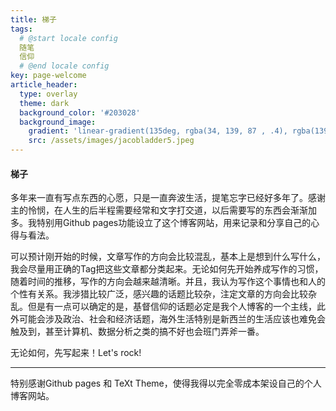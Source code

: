 ```yaml
---
title: 梯子
tags: 
  # @start locale config
  随笔
  信仰
  # @end locale config
key: page-welcome
article_header:
  type: overlay
  theme: dark
  background_color: '#203028'
  background_image:
    gradient: 'linear-gradient(135deg, rgba(34, 139, 87 , .4), rgba(139, 34, 139, .4))'
    src: /assets/images/jacobladder5.jpeg
---
```


#### 梯子

多年来一直有写点东西的心愿，只是一直奔波生活，提笔忘字已经好多年了。感谢主的怜悯，在人生的后半程需要经常和文字打交道，以后需要写的东西会渐渐加多。我特别用Github pages功能设立了这个博客网站，用来记录和分享自己的心得与看法。

<!--more-->

可以预计刚开始的时候，文章写作的方向会比较混乱，基本上是想到什么写什么，我会尽量用正确的Tag把这些文章都分类起来。无论如何先开始养成写作的习惯，随着时间的推移，写作的方向会越来越清晰。并且，我认为写作这个事情也和人的个性有关系。我涉猎比较广泛，感兴趣的话题比较杂，注定文章的方向会比较杂乱。但是有一点可以确定的是，基督信仰的话题必定是我个人博客的一个主线，此外可能会涉及政治、社会和经济话题，海外生活特别是新西兰的生活应该也难免会触及到，甚至计算机、数据分析之类的搞不好也会班门弄斧一番。

无论如何，先写起来！Let's rock! 

---

特别感谢Github pages 和 TeXt Theme，使得我得以完全零成本架设自己的个人博客网站。